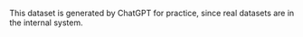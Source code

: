 This dataset is generated by ChatGPT for practice, since real datasets are in the internal system. 
